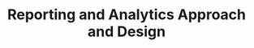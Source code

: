 ---
title:  "Reporting and Analytics Approach and Design"
categories: [Data-Analytics-and-Decision-Science]
intro: Supporting strategic priorities, plans, and initiatives through the design and execution of reporting and analytics within an organization.
---